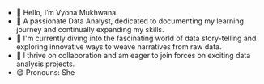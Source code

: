 - 👋 Hello, I’m Vyona Mukhwana.
- 👀 A passionate Data Analyst, dedicated to documenting my learning journey and continually expanding my skills.
- 🌱 I'm currently diving into the fascinating world of data story-telling and exploring innovative ways to weave narratives from raw data.
- 💞️ I thrive on collaboration and am eager to join forces on exciting data analysis projects.
- 😄 Pronouns: She

<!---
VyonaMukhwana/VyonaMukhwana is a ✨ special ✨ repository because its `README.md` (this file) appears on your GitHub profile.
You can click the Preview link to take a look at your changes.
--->
